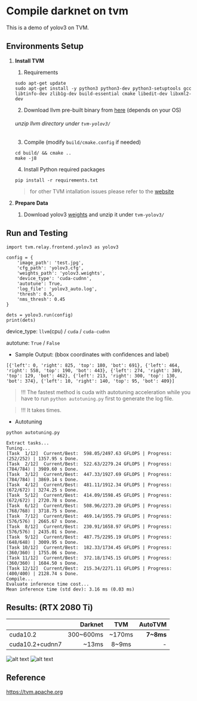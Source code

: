 # Compile darknet on tvm

This is a demo of yolov3 on TVM. 

## Environments Setup

1. **Install TVM**

    1. Requirements
    
    ```
    sudo apt-get update 
    sudo apt-get install -y python3 python3-dev python3-setuptools gcc libtinfo-dev zlib1g-dev build-essential cmake libedit-dev libxml2-dev
    ```
    
    2. Download llvm pre-built binary from [here](http://releases.llvm.org/download.html) (depends on your OS)
    
    ###### unzip llvm directory under `tvm-yolov3/`
    
    3. Compile (modify `build/cmake.config` if needed)
    
    ```
    cd build/ && cmake ..
    make -j8
    ```
    
    4. Install Python required packages
    
    `pip install -r requirements.txt`
    
    > for other TVM intallation issues please refer to the [website](https://docs.tvm.ai/install/from_source.html)
    
2. **Prepare Data**

    1. Download yolov3 [weights](https://pjreddie.com/media/files/yolov3.weights) and unzip it under `tvm-yolov3/`

## Run and Testing

```
import tvm.relay.frontend.yolov3 as yolov3

config = { 
    'image_path': 'test.jpg',
    'cfg_path': 'yolov3.cfg',
    'weights_path': 'yolov3.weights',
    'device_type': 'cuda-cudnn',
    'autotune': True,
    'log_file': 'yolov3_auto.log',
    'thresh': 0.5,
    'nms_thresh': 0.45
}

dets = yolov3.run(config)
print(dets)
```

device_type: `llvm`(cpu) / `cuda` / `cuda-cudnn`

autotune: `True` / `False`

* Sample Output: (bbox coordinates with confidences and label)

```
[{'left': 0, 'right': 825, 'top': 180, 'bot': 691}, {'left': 464, 'right': 558, 'top': 190, 'bot': 443}, {'left': 274, 'right': 389, 'top': 129, 'bot': 462}, {'left': 213, 'right': 300, 'top': 130, 'bot': 374}, {'left': 10, 'right': 140, 'top': 95, 'bot': 409}]
```

> !!!   The fastest method is cuda with autotuning acceleration while you have to run `python autotuning.py` first to generate the log file.

> !!!   It takes times.

* Autotuning

`python autotuning.py`

```
Extract tasks...
Tuning...
[Task  1/12]  Current/Best:  598.05/2497.63 GFLOPS | Progress: (252/252) | 1357.95 s Done.
[Task  2/12]  Current/Best:  522.63/2279.24 GFLOPS | Progress: (784/784) | 3989.60 s Done.
[Task  3/12]  Current/Best:  447.33/1927.69 GFLOPS | Progress: (784/784) | 3869.14 s Done.
[Task  4/12]  Current/Best:  481.11/1912.34 GFLOPS | Progress: (672/672) | 3274.25 s Done.
[Task  5/12]  Current/Best:  414.09/1598.45 GFLOPS | Progress: (672/672) | 2720.78 s Done.
[Task  6/12]  Current/Best:  508.96/2273.20 GFLOPS | Progress: (768/768) | 3718.75 s Done.
[Task  7/12]  Current/Best:  469.14/1955.79 GFLOPS | Progress: (576/576) | 2665.67 s Done.
[Task  8/12]  Current/Best:  230.91/1658.97 GFLOPS | Progress: (576/576) | 2435.01 s Done.
[Task  9/12]  Current/Best:  487.75/2295.19 GFLOPS | Progress: (648/648) | 3009.95 s Done.
[Task 10/12]  Current/Best:  182.33/1734.45 GFLOPS | Progress: (360/360) | 1755.06 s Done.
[Task 11/12]  Current/Best:  372.18/1745.15 GFLOPS | Progress: (360/360) | 1684.50 s Done.
[Task 12/12]  Current/Best:  215.34/2271.11 GFLOPS | Progress: (400/400) | 2128.74 s Done.
Compile...
Evaluate inference time cost...
Mean inference time (std dev): 3.16 ms (0.03 ms)
```

## Results: (RTX 2080 Ti)

|               | Darknet        | TVM           | AutoTVM      |
|-------------  | -------------: |:-------------:| -------:     |
|cuda10.2       | 300~600ms      | ~170ms        | **7~8ms**    |
|cuda10.2+cudnn7| ~13ms          | 8~9ms         |   -          |


![alt text](https://github.com/gary30404/tvm-yolov3/blob/master/dog.jpg "dog.jpg")
![alt text](https://github.com/gary30404/tvm-yolov3/blob/master/result.jpg "result.jpg")

## Reference

https://tvm.apache.org
